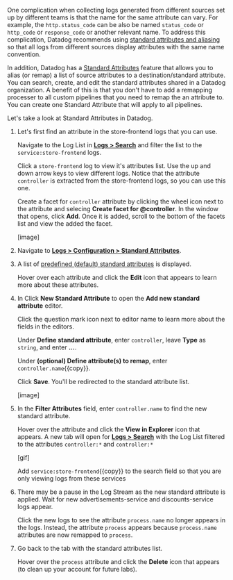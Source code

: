 One complication when collecting logs generated from different sources set up by different teams is that the name for the same attribute can vary. For example, the `http.status_code` can be also be named `status_code` or `http_code` or `response_code` or another relevant name. To address this complication, Datadog recommends using <a href="https://docs.datadoghq.com/logs/processing/attributes_naming_convention/" target="_blank">standard attributes and aliasing</a> so that all logs from different sources display attributes with the same name convention. 

In addition, Datadog has a <a href="https://docs.datadoghq.com/logs/processing/attributes_naming_convention/#standard-attributes-in-log-configuration" target="_blank">Standard Attributes</a> feature that allows you to alias (or remap) a list of source attributes to a destination/standard attribute. You can search, create, and edit the standard attributes shared in a Datadog organization. A benefit of this is that you don't have to add a remapping processer to all custom pipelines that you need to remap the an attribute to. You can create one Standard Attribute that will apply to all pipelines. 

Let's take a look at Standard Attributes in Datadog. 

1. Let's first find an attribute in the store-frontend logs that you can use.

    Navigate to the Log List in <a href="https://app.datadoghq.com/logs" target="_datadog">**Logs > Search**</a> and filter the list to the `service:store-frontend` logs.

    Click a `store-frontend` log to view it's attributes list. Use the up and down arrow keys to view different logs. Notice that the attribute `controller` is extracted from the store-frontend logs, so you can use this one.

    Create a facet for `controller` attribute by clicking the wheel icon next to the attribute and selecing **Create facet for @controller**. In the window that opens, click **Add**. Once it is added, scroll to the bottom of the facets list and view the added the facet.

    [image]

2. Navigate to <a href="https://app.datadoghq.com/logs/pipelines/standard-attributes" target="_datadog">**Logs > Configuration > Standard Attributes**</a>.

3. A list of <a href="https://docs.datadoghq.com/logs/processing/attributes_naming_convention/" target="_blank">predefined (default) standard attributes</a> is displayed.  
    
    Hover over each attribute and click the **Edit** icon that appears to learn more about these attributes. 

4. In Click **New Standard Attribute** to open the **Add new standard attribute** editor.

    Click the question mark icon next to editor name to learn more about the fields in the editors. 

    Under **Define standard attribute**, enter `controller`, leave **Type** as `string`, and enter **...**.

    Under **(optional) Define attribute(s) to remap**, enter `controller.name`{{copy}}.

    Click **Save**. You'll be redirected to the standard attribute list.

    [image]

5. In the **Filter Attributes** field, enter `controller.name` to find the new standard attribute.

    Hover over the attribute and click the **View in Explorer** icon that appears. A new tab will open for <a href="https://app.datadoghq.com/logs" target="_datadog">**Logs > Search**</a> with the Log List filtered to the attributes `controller:*` and `controller:*`

    [gif]

    Add `service:store-frontend`{{copy}} to the search field so that you are only viewing logs from these services

6. There may be a pause in the Log Stream as the new standard attribute is applied. Wait for new advertisements-service and discounts-service logs appear. 

    Click the new logs to see the attribute `process.name` no longer appears in the logs. Instead, the attribute `process` appears because `process.name` attributes are now remapped to `process`.

7. Go back to the tab with the standard attributes list. 

    Hover over the `process` attribute and click the **Delete** icon that appears (to clean up your account for future labs).

